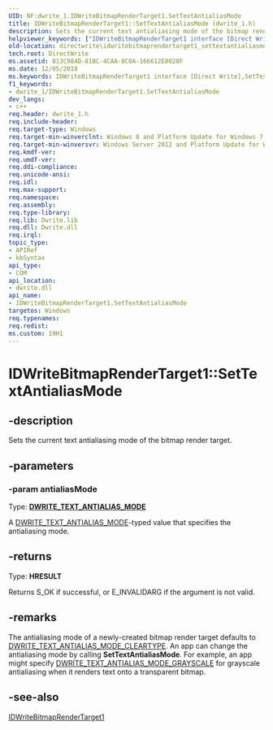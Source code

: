 ```yaml
---
UID: NF:dwrite_1.IDWriteBitmapRenderTarget1.SetTextAntialiasMode
title: IDWriteBitmapRenderTarget1::SetTextAntialiasMode (dwrite_1.h)
description: Sets the current text antialiasing mode of the bitmap render target.helpviewer_keywords: ["IDWriteBitmapRenderTarget1 interface [Direct Write]","SetTextAntialiasMode method","IDWriteBitmapRenderTarget1.SetTextAntialiasMode","IDWriteBitmapRenderTarget1::SetTextAntialiasMode","SetTextAntialiasMode","SetTextAntialiasMode method [Direct Write]","SetTextAntialiasMode method [Direct Write]","IDWriteBitmapRenderTarget1 interface","directwrite.idwritebitmaprendertarget1_settextantialiasmode","dwrite_1/IDWriteBitmapRenderTarget1::SetTextAntialiasMode"]
old-location: directwrite\idwritebitmaprendertarget1_settextantialiasmode.htm
tech.root: DirectWrite
ms.assetid: 813C984D-81BC-4CAA-8C0A-166612E8028F
ms.date: 12/05/2018
ms.keywords: IDWriteBitmapRenderTarget1 interface [Direct Write],SetTextAntialiasMode method, IDWriteBitmapRenderTarget1.SetTextAntialiasMode, IDWriteBitmapRenderTarget1::SetTextAntialiasMode, SetTextAntialiasMode, SetTextAntialiasMode method [Direct Write], SetTextAntialiasMode method [Direct Write],IDWriteBitmapRenderTarget1 interface, directwrite.idwritebitmaprendertarget1_settextantialiasmode, dwrite_1/IDWriteBitmapRenderTarget1::SetTextAntialiasMode
f1_keywords:
- dwrite_1/IDWriteBitmapRenderTarget1.SetTextAntialiasMode
dev_langs:
- c++
req.header: dwrite_1.h
req.include-header: 
req.target-type: Windows
req.target-min-winverclnt: Windows 8 and Platform Update for Windows 7 [desktop apps \| UWP apps]
req.target-min-winversvr: Windows Server 2012 and Platform Update for Windows Server 2008 R2 [desktop apps \| UWP apps]
req.kmdf-ver: 
req.umdf-ver: 
req.ddi-compliance: 
req.unicode-ansi: 
req.idl: 
req.max-support: 
req.namespace: 
req.assembly: 
req.type-library: 
req.lib: Dwrite.lib
req.dll: Dwrite.dll
req.irql: 
topic_type:
- APIRef
- kbSyntax
api_type:
- COM
api_location:
- dwrite.dll
api_name:
- IDWriteBitmapRenderTarget1.SetTextAntialiasMode
targetos: Windows
req.typenames: 
req.redist: 
ms.custom: 19H1
---
```


# IDWriteBitmapRenderTarget1::SetTextAntialiasMode


## -description


Sets the current text antialiasing mode of the bitmap render target.


## -parameters




### -param antialiasMode

Type: <b><a href="/windows/win32/api/dwrite_1/ne-dwrite_1-dwrite_text_antialias_mode">DWRITE_TEXT_ANTIALIAS_MODE</a></b>

A <a href="/windows/win32/api/dwrite_1/ne-dwrite_1-dwrite_text_antialias_mode">DWRITE_TEXT_ANTIALIAS_MODE</a>-typed value that specifies the antialiasing mode.


## -returns



Type: <b>HRESULT</b>

Returns S_OK if successful, or E_INVALIDARG if the argument is not valid.




## -remarks



The antialiasing mode of a newly-created bitmap render target defaults to 
     <a href="/windows/win32/api/dwrite_1/ne-dwrite_1-dwrite_text_antialias_mode">DWRITE_TEXT_ANTIALIAS_MODE_CLEARTYPE</a>. An app can change the antialiasing
     mode by calling <b>SetTextAntialiasMode</b>. For example, an app might specify
    <a href="/windows/win32/api/dwrite_1/ne-dwrite_1-dwrite_text_antialias_mode">DWRITE_TEXT_ANTIALIAS_MODE_GRAYSCALE</a> for grayscale antialiasing when it renders text onto a transparent bitmap.




## -see-also




<a href="/windows/win32/api/dwrite_1/nn-dwrite_1-idwritebitmaprendertarget1">IDWriteBitmapRenderTarget1</a>
 

 


